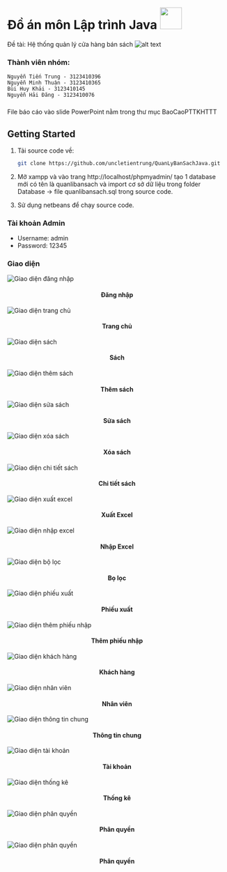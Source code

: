 <!-- author: uncletientrung -->
# Đồ án môn Lập trình Java  <img src="https://media3.giphy.com/media/v1.Y2lkPTc5MGI3NjExemNxZHhrYzJrcGx6NmdicDQ2anNkdnU2azRyaW50ZjV2NWZmemVhaSZlcD12MV9pbnRlcm5hbF9naWZfYnlfaWQmY3Q9Zw/26xBKuuVuNxp8seTS/giphy.gif" width="50">
Đề tài: Hệ thống quản lý cửa hàng bán sách
![alt text](https://media.giphy.com/media/26xBKuuVuNxp8seTS/giphy.gif)
### Thành viên nhóm:
    Nguyễn Tiến Trung - 3123410396 
    Nguyễn Minh Thuận - 3123410365
    Bùi Huy Khải - 3123410145
    Nguyễn Hải Đăng - 3123410076
 ### 
 File báo cáo vào slide PowerPoint nằm trong thư mục BaoCaoPTTKHTTT

## Getting Started
1. Tải source code về:

    ```bash
   git clone https://github.com/uncletientrung/QuanLyBanSachJava.git
   ```

2. Mở xampp và vào trang http://localhost/phpmyadmin/ tạo 1 database mới có tên là quanlibansach và import cơ sở dữ liệu trong folder Database -> file quanlibansach.sql trong source code.

3. Sử dụng netbeans để chạy source code.
### Tài khoản Admin
- Username: admin
- Password: 12345
### Giao diện
 ![Giao diện đăng nhập](./img/login.jpg)
 
 <h4 align="center">Đăng nhập</h4>
 
![Giao diện trang chủ](./img/home.jpg)

 <h4 align="center">Trang chủ</h4>
 
![Giao diện sách](./img/sach.jpg)

 <h4 align="center">Sách</h4>
 
![Giao diện thêm sách](./img/themsach.jpg)

 <h4 align="center">Thêm sách</h4>

 ![Giao diện sửa sách](./img/suasach.jpg)

 <h4 align="center">Sửa sách</h4>

 ![Giao diện xóa sách](./img/xoasach.jpg)

 <h4 align="center">Xóa sách</h4>

 ![Giao diện chi tiết sách](./img/thongtinsach.jpg)

 <h4 align="center">Chi tiết sách</h4>
 
![Giao diện xuất excel](./img/xuatexcel.jpg)

 <h4 align="center">Xuất Excel</h4>
 
![Giao diện nhập excel](./img/nhapexcel.jpg)

 <h4 align="center">Nhập Excel</h4>
 
![Giao diện bộ lọc](./img/bolocsach.jpg)

 <h4 align="center">Bọ lọc</h4>
 
![Giao diện phiếu xuất](./img/phieuxuat.jpg)

 <h4 align="center">Phiếu xuất</h4>

 ![Giao diện thêm phiếu nhập](./img/phieunhap.jpg)

 <h4 align="center">Thêm phiếu nhập</h4>
 
![Giao diện khách hàng](./img/khachhang.jpg)

 <h4 align="center">Khách hàng</h4>

![Giao diện nhân viên](./img/nhanvien.jpg)

 <h4 align="center">Nhân viên</h4>

![Giao diện thông tin chung](./img/ttc.jpg)

 <h4 align="center">Thông tin chung</h4>

 ![Giao diện tài khoản](./img/taikhoan.jpg)

 <h4 align="center">Tài khoản</h4>
 
![Giao diện thống kê](./img/thongke.jpg) <!-- tham khảo hgbaodev -->

 <h4 align="center">Thống kê</h4>

![Giao diện phân quyền](./img/phanquyen.jpg)

 <h4 align="center">Phân quyền</h4>
 
![Giao diện phân quyền](./img/khuyenmai.jpg)

 <h4 align="center">Phân quyền</h4>


